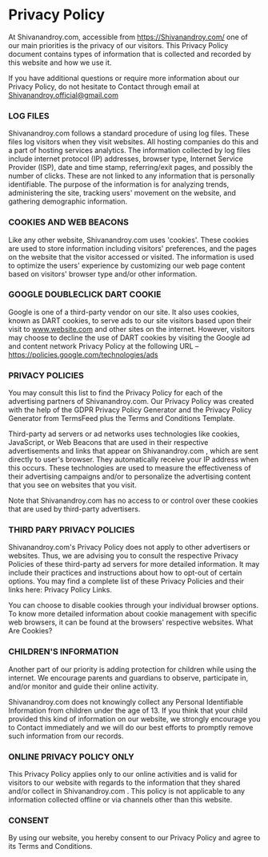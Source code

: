# 

# Privacy Policy

At Shivanandroy.com, accessible from https://Shivanandroy.com/ one of our main priorities is the privacy of our visitors. This Privacy Policy document contains types of information that is collected and recorded by this website and how we use it.

If you have additional questions or require more information about our Privacy Policy, do not hesitate to Contact through email at Shivanandroy.official@gmail.com

### LOG FILES
Shivanandroy.com follows a standard procedure of using log files. These files log visitors when they visit websites. All hosting companies do this and a part of hosting services analytics. The information collected by log files include internet protocol (IP) addresses, browser type, Internet Service Provider (ISP), date and time stamp, referring/exit pages, and possibly the number of clicks. These are not linked to any information that is personally identifiable. The purpose of the information is for analyzing trends, administering the site, tracking users' movement on the website, and gathering demographic information.

### COOKIES AND WEB BEACONS
Like any other website, Shivanandroy.com uses 'cookies'. These cookies are used to store information including visitors' preferences, and the pages on the website that the visitor accessed or visited. The information is used to optimize the users' experience by customizing our web page content based on visitors' browser type and/or other information.

### GOOGLE DOUBLECLICK DART COOKIE
Google is one of a third-party vendor on our site. It also uses cookies, known as DART cookies, to serve ads to our site visitors based upon their visit to www.website.com and other sites on the internet. However, visitors may choose to decline the use of DART cookies by visiting the Google ad and content network Privacy Policy at the following URL – https://policies.google.com/technologies/ads

### PRIVACY POLICIES
You may consult this list to find the Privacy Policy for each of the advertising partners of Shivanandroy.com. Our Privacy Policy was created with the help of the GDPR Privacy Policy Generator and the Privacy Policy Generator from TermsFeed plus the Terms and Conditions Template.

Third-party ad servers or ad networks uses technologies like cookies, JavaScript, or Web Beacons that are used in their respective advertisements and links that appear on Shivanandroy.com , which are sent directly to user's browser. They automatically receive your IP address when this occurs. These technologies are used to measure the effectiveness of their advertising campaigns and/or to personalize the advertising content that you see on websites that you visit.

Note that Shivanandroy.com has no access to or control over these cookies that are used by third-party advertisers.

### THIRD PARY PRIVACY POLICIES
Shivanandroy.com's Privacy Policy does not apply to other advertisers or websites. Thus, we are advising you to consult the respective Privacy Policies of these third-party ad servers for more detailed information. It may include their practices and instructions about how to opt-out of certain options. You may find a complete list of these Privacy Policies and their links here: Privacy Policy Links.

You can choose to disable cookies through your individual browser options. To know more detailed information about cookie management with specific web browsers, it can be found at the browsers' respective websites. What Are Cookies?

### CHILDREN'S INFORMATION
Another part of our priority is adding protection for children while using the internet. We encourage parents and guardians to observe, participate in, and/or monitor and guide their online activity.

Shivanandroy.com does not knowingly collect any Personal Identifiable Information from children under the age of 13. If you think that your child provided this kind of information on our website, we strongly encourage you to Contact immediately and we will do our best efforts to promptly remove such information from our records.

### ONLINE PRIVACY POLICY ONLY
This Privacy Policy applies only to our online activities and is valid for visitors to our website with regards to the information that they shared and/or collect in Shivanandroy.com . This policy is not applicable to any information collected offline or via channels other than this website.

### CONSENT
By using our website, you hereby consent to our Privacy Policy and agree to its Terms and Conditions.
